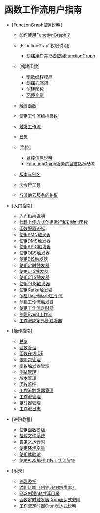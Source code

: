 # 函数工作流用户指南

-   [FunctionGraph使用说明]
    -   [如何使用FunctionGraph？](如何使用FunctionGraph.md)
    -   [FunctionGraph权限说明]
        -   [创建用户并授权使用FunctionGraph](创建用户并授权使用FunctionGraph.md)

    -   [构建函数]
        -   [函数编程模型](函数编程模型.md)
        -   [创建程序包](创建程序包.md)
        -   [创建函数](创建函数.md)
        -   [环境变量](环境变量.md)

    -   [触发函数](触发函数.md)
    -   [使用工作流编排函数](使用工作流编排函数.md)
    -   [触发工作流](触发工作流.md)
    -   [日志](日志.md)
    -   [监控]
        -   [监控信息说明](监控信息说明.md)
        -   [FunctionGraph服务的监控指标参考](FunctionGraph服务的监控指标参考.md)

    -   [版本与别名](版本与别名.md)
    -   [命令行工具](命令行工具.md)
    -   [与其他云服务的关系](与其他云服务的关系.md)

-   [入门指南]
    -   [入门指南说明](入门指南说明.md)
    -   [代码上传方式创建运行和初始化函数](代码上传方式创建运行和初始化函数.md)
    -   [函数配置VPC](函数配置VPC.md)
    -   [使用SMN触发器](使用SMN触发器.md)
    -   [使用DMS触发器](使用DMS触发器.md)
    -   [使用APIG触发器](使用APIG触发器.md)
    -   [使用OBS触发器](使用OBS触发器.md)
    -   [使用DIS触发器](使用DIS触发器.md)
    -   [使用定时触发器](使用定时触发器.md)
    -   [使用LTS触发器](使用LTS触发器.md)
    -   [使用CTS触发器](使用CTS触发器.md)
    -   [使用DDS触发器](使用DDS触发器.md)
    -   [使用Kafka触发器](使用Kafka触发器.md)
    -   [创建HelloWorld工作流](创建HelloWorld工作流.md)
    -   [创建工作流触发器](创建工作流触发器.md)
    -   [使用工作流定时器](使用工作流定时器.md)
    -   [创建Event工作流](创建Event工作流.md)
    -   [工作流绑定外部触发器](工作流绑定外部触发器.md)

-   [操作指南]
    -   [总览](总览.md)
    -   [函数管理](函数管理.md)
    -   [函数在线IDE](函数在线IDE.md)
    -   [依赖包管理](依赖包管理.md)
    -   [函数触发器管理](函数触发器管理.md)
    -   [测试管理](测试管理.md)
    -   [版本管理](版本管理.md)
    -   [函数监控](函数监控.md)
    -   [工作流触发器管理](工作流触发器管理.md)
    -   [工作流管理](工作流管理.md)
    -   [定时器管理](定时器管理.md)
    -   [工作流日志](工作流日志.md)

-   [进阶教程]
    -   [使用函数模板](使用函数模板.md)
    -   [挂载文件系统](挂载文件系统.md)
    -   [自定义运行时](自定义运行时.md)
    -   [使用环境变量](使用环境变量.md)
    -   [使用体验馆](使用体验馆.md)
    -   [使用AOS编排函数工作流资源](使用AOS编排函数工作流资源.md)

-   [附录]
    -   [创建委托](创建委托.md)
    -   [添加订阅（创建SMN触发器）](添加订阅（创建SMN触发器）.md)
    -   [ECS创建nfs共享目录](ECS创建nfs共享目录.md)
    -   [函数定时触发器Cron表达式规则](函数定时触发器Cron表达式规则.md)
    -   [工作流定时器Cron表达式说明](工作流定时器Cron表达式说明.md)


